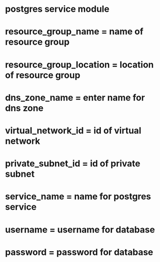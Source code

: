 # postgres service module

#  resource_group_name = name of resource group

#  resource_group_location = location of resource group

#  dns_zone_name = enter name for dns zone 

#  virtual_network_id = id of virtual network

#  private_subnet_id = id of private subnet

#  service_name = name for postgres service

#  username = username for database

#  password = password for database